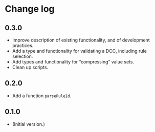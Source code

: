 # Change log

## 0.3.0

* Improve description of existing functionality, and of development practices.
* Add a type and functionality for validating a DCC, including rule selection.
* Add types and functionality for “compressing” value sets.
* Clean up scripts.


## 0.2.0

* Add a function `parseRuleId`.


## 0.1.0

* (Initial version.)

